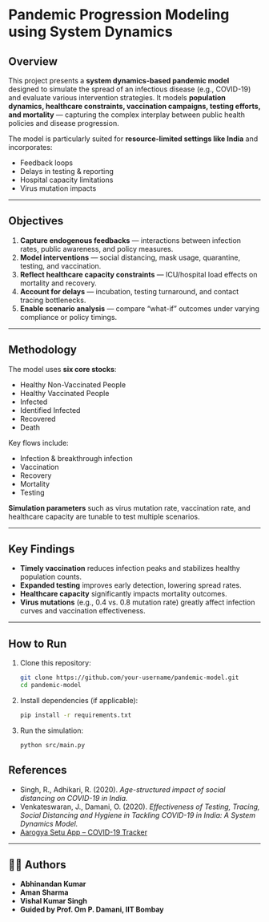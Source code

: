 # Pandemic Progression Modeling using System Dynamics

##  Overview

This project presents a **system dynamics-based pandemic model** designed to simulate the spread of an infectious disease (e.g., COVID-19) and evaluate various intervention strategies.
It models **population dynamics, healthcare constraints, vaccination campaigns, testing efforts, and mortality** — capturing the complex interplay between public health policies and disease progression.

The model is particularly suited for **resource-limited settings like India** and incorporates:

* Feedback loops
* Delays in testing & reporting
* Hospital capacity limitations
* Virus mutation impacts

---

##  Objectives

1. **Capture endogenous feedbacks** — interactions between infection rates, public awareness, and policy measures.
2. **Model interventions** — social distancing, mask usage, quarantine, testing, and vaccination.
3. **Reflect healthcare capacity constraints** — ICU/hospital load effects on mortality and recovery.
4. **Account for delays** — incubation, testing turnaround, and contact tracing bottlenecks.
5. **Enable scenario analysis** — compare “what-if” outcomes under varying compliance or policy timings.

---

##  Methodology

The model uses **six core stocks**:

* Healthy Non-Vaccinated People
* Healthy Vaccinated People
* Infected
* Identified Infected
* Recovered
* Death

Key flows include:

* Infection & breakthrough infection
* Vaccination
* Recovery
* Mortality
* Testing

**Simulation parameters** such as virus mutation rate, vaccination rate, and healthcare capacity are tunable to test multiple scenarios.

---

##  Key Findings

* **Timely vaccination** reduces infection peaks and stabilizes healthy population counts.
* **Expanded testing** improves early detection, lowering spread rates.
* **Healthcare capacity** significantly impacts mortality outcomes.
* **Virus mutations** (e.g., 0.4 vs. 0.8 mutation rate) greatly affect infection curves and vaccination effectiveness.

---

##  How to Run

1. Clone this repository:

   ```bash
   git clone https://github.com/your-username/pandemic-model.git
   cd pandemic-model
   ```
2. Install dependencies (if applicable):

   ```bash
   pip install -r requirements.txt
   ```
3. Run the simulation:

   ```bash
   python src/main.py
   ```

##  References

* Singh, R., Adhikari, R. (2020). *Age-structured impact of social distancing on COVID-19 in India.*
* Venkateswaran, J., Damani, O. (2020). *Effectiveness of Testing, Tracing, Social Distancing and Hygiene in Tackling COVID-19 in India: A System Dynamics Model.*
* [Aarogya Setu App – COVID-19 Tracker](https://secure.mygov.in/task/aarogya-setu-app-covid-19-tracker-launched-alert-you-and-keep-you-safe-download-now)

---

## 👨‍💻 Authors

* **Abhinandan Kumar**
* **Aman Sharma**
* **Vishal Kumar Singh**
* **Guided by Prof. Om P. Damani, IIT Bombay**

